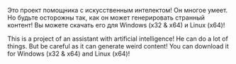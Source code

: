 Это проект помощника с искусственным интелектом! Он многое умеет. Но будьте осторожны так, как он может генерировать странный контент!
Вы можете скачать его для Windows (x32 & x64) и Linux (x64)!


This is a project of an assistant with artificial intelligence! He can do a lot of things. But be careful as it can generate weird content!
You can download it for Windows (x32 & x64) and Linux (x64)!
